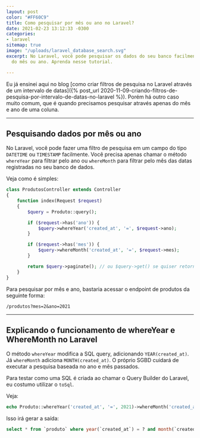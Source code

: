 ```yaml
---
layout: post
color: "#FF60C9"
title: Como pesquisar por mês ou ano no Laravel?
date: 2021-02-23 13:12:33 -0300
categories:
- laravel
sitemap: true
image: "/uploads/laravel_database_search.svg"
excerpt: No Laravel, você pode pesquisar os dados do seu banco facilmente através
  do mês ou ano. Aprenda nesse tutorial.

---
```

Eu já ensinei aqui no blog 
[como criar filtros de pesquisa no Laravel através de um intervalo de datas]({% post_url 2020-11-09-criando-filtros-de-pesquisa-por-intervalo-de-datas-no-laravel %}). Porém há outro caso muito comum, que é quando precisamos pesquisar através apenas do mês e ano de uma coluna.

---
## Pesquisando dados por mês ou ano

No Laravel, você pode fazer uma filtro de pesquisa em um campo do tipo `DATETIME` ou `TIMESTAMP` facilmente. Você precisa apenas chamar o método `whereYear` para filtrar pelo ano ou `whereMonth` para filtrar pelo mês das datas registradas no seu banco de dados.

Veja como é simples:

```php
class ProdutosController extends Controller
{
    function index(Request $request) 
    {
        $query = Produto::query();

        if ($request->has('ano')) {
            $query->whereYear('created_at', '=', $request->ano);
        }

        if ($request->has('mes')) {
            $query->whereMonth('created_at', '=', $request->mes);
        }

        return $query->paginate(); // ou $query->get() se quiser retornar tudo
    }
}
```

Para pesquisar por mês e ano, bastaria acessar o endpoint de produtos da seguinte forma:

```text
/produtos?mes=2&ano=2021
```

---
## Explicando o funcionamento de whereYear e WhereMonth no Laravel

O método `whereYear` modifica a SQL query, adicionando `YEAR(created_at)`. Já `whereMonth` adiciona `MONTH(created_at)`. O próprio SGBD cuidará de executar a pesquisa baseada no ano e mês passados.

Para testar como uma SQL é criada ao chamar o Query Builder do Laravel, eu costumo utilizar o `toSql`.

Veja:

```php
echo Produto::whereYear('created_at', '=', 2021)->whereMonth('created_at', '=', 2)->toSql();
```

Isso irá gerar a saída:


```sql
select * from `produto` where year(`created_at`) = ? and month(`created_at`) = ?
```